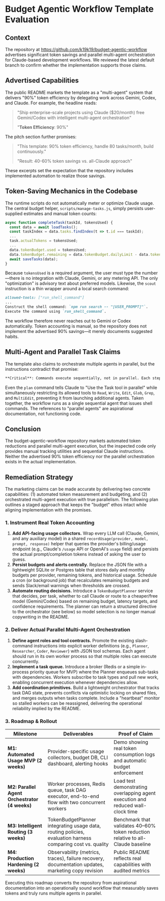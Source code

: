 # Budget Agentic Workflow Template Evaluation

## Context

The repository at <https://github.com/k19k19/budget-agentic-workflow> advertises significant token savings and parallel multi-agent orchestration for Claude-based development workflows. We reviewed the latest default branch to confirm whether the implementation supports those claims.

## Advertised Capabilities

The public README markets the template as a "multi-agent" system that delivers "90%" token efficiency by delegating work across Gemini, Codex, and Claude. For example, the headline reads:

> "Ship enterprise-scale projects using Claude ($20/month)  free Gemini/Codex with intelligent multi-agent orchestration"
>
> "**Token Efficiency**: 90%"

The pitch section further promises:

> "This template: 90% token efficiency, handle 80 tasks/month, build continuously."
>
> "Result: 40-60% token savings vs. all-Claude approach"

These excerpts set the expectation that the repository includes implemented automation to realize those savings.

## Token-Saving Mechanics in the Codebase

The runtime scripts do not automatically meter or optimize Claude usage. The central budget helper, `scripts/manage-tasks.js`, simply persists user-supplied estimates and manual token counts:

```javascript
async function completeTask(taskId, tokensUsed) {
  const data = await loadTasks();
  const taskIndex = data.tasks.findIndex(t => t.id === taskId);
  ...
  task.actualTokens = tokensUsed;
  ...
  data.tokenBudget.used = tokensUsed;
  data.tokenBudget.remaining = data.tokenBudget.dailyLimit - data.tokenBudget.used;
  await saveTasks(data);
}
```

Because `tokensUsed` is a required argument, the user must type the number—there is no integration with Claude, Gemini, or any metering API. The only "optimization" is advisory text about preferred models. Likewise, the `scout` instruction is a thin wrapper around a local search command:

```markdown
allowed-tools: ["run_shell_command"]
...
Construct the shell command: `npm run search -- "[USER_PROMPT]"`.
Execute the command using `run_shell_command`.
```

The workflow therefore never reaches out to Gemini or Codex automatically. Token accounting is manual, so the repository does not implement the advertised 90% savings—it merely documents suggested habits.

## Multi-Agent and Parallel Task Claims

The template also claims to orchestrate multiple agents in parallel, but the instructions contradict that promise:

```markdown
**Critical**: Commands execute sequentially, not in parallel. Each step must complete before the next begins.
```

Even the `plan` command tells Claude to "Use the Task tool in parallel" while simultaneously restricting its allowed tools to `Read`, `Write`, `Edit`, `Glob`, `Grep`, and `MultiEdit`, preventing it from launching additional agents. Taken together, the workflow runs as a single sequential agent that issues shell commands. The references to "parallel agents" are aspirational documentation, not functioning code.

## Conclusion

The budget-agentic-workflow repository markets automated token reductions and parallel multi-agent execution, but the inspected code only provides manual tracking utilities and sequential Claude instructions. Neither the advertised 90% token efficiency nor the parallel orchestration exists in the actual implementation.

## Remediation Strategy

The marketing claims can be made accurate by delivering two concrete capabilities: (1) automated token measurement and budgeting, and (2) orchestrated multi-agent execution with true parallelism. The following plan outlines a staged approach that keeps the "budget" ethos intact while aligning implementation with the promises.

### 1. Instrument Real Token Accounting

1. **Add API-facing usage collectors.** Wrap every LLM call (Claude, Gemini, and any auxiliary model) in a shared `recordUsage(provider, model, prompt, response)` helper that queries the provider's billing/usage endpoint (e.g., Claude's `/usage` API or OpenAI's `usage` field) and persists the actual prompt/completion tokens instead of asking the user to guess.
2. **Persist budgets and alerts centrally.** Replace the JSON file with a lightweight SQLite or Postgres table that stores daily and monthly budgets per provider, remaining tokens, and historical usage. Schedule a cron (or background job) that recalculates remaining budgets and sends Slack/email warnings when thresholds are crossed.
3. **Automate routing decisions.** Introduce a `TokenBudgetPlanner` service that decides, per task, whether to call Claude or route to a cheaper/free model (Gemini/Codex) based on remaining budget, latency targets, and confidence requirements. The planner can return a structured directive to the orchestrator (see below) so model selection is no longer manual copywriting in the README.

### 2. Deliver Actual Parallel Multi-Agent Orchestration

1. **Define agent roles and tool contracts.** Promote the existing slash-command instructions into explicit worker definitions (e.g., `Planner`, `Researcher`, `Coder`, `Reviewer`) with JSON tool schemas. Each agent should run in its own worker process so that multiple roles can execute concurrently.
2. **Implement a task queue.** Introduce a broker (Redis or a simple in-process priority queue for MVP) where the Planner enqueues sub-tasks with dependencies. Workers subscribe to task types and pull new work, enabling concurrent execution whenever dependencies allow.
3. **Add coordination primitives.** Build a lightweight orchestrator that tracks task DAG state, prevents conflicts via optimistic locking on shared files, and merges outputs when tasks complete. Include a "heartbeat" monitor so stalled workers can be reassigned, delivering the operational reliability implied by the README.

### 3. Roadmap & Rollout

| Milestone | Deliverables | Proof of Claim |
|-----------|--------------|----------------|
| **M1: Automated Usage MVP (2 weeks)** | Provider-specific usage collectors, budget DB, CLI dashboard, alerting hooks | Demo showing real token consumption logs and automatic budget enforcement |
| **M2: Parallel Agent Orchestrator (4 weeks)** | Worker processes, Redis queue, task DAG executor, end-to-end flow with two concurrent workers | Load test demonstrating overlapping agent execution and reduced wall-clock time |
| **M3: Intelligent Routing (3 weeks)** | TokenBudgetPlanner integrating usage data, routing policies, evaluation harness comparing cost vs. quality | Benchmark that validates 40–60% token reduction relative to all-Claude baseline |
| **M4: Production Hardening (2 weeks)** | Observability (metrics, traces), failure recovery, documentation updates, marketing copy revision | Public README reflects real capabilities with audited metrics |

Executing this roadmap converts the repository from aspirational documentation into an operationally sound workflow that measurably saves tokens and truly runs multiple agents in parallel.

